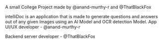A small College Project made by @anand-murthy-r and @ThatBlackFox

intelliDoc is an application that is made to generate questions and answers out of any given Images using an AI Model and OCR detection Model.
App UI/UX developer - @anand-murthy-r

Backend server developer - @ThatBlackFox
